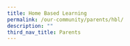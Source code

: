 ```yaml
---
title: Home Based Learning
permalink: /our-community/parents/hbl/
description: ""
third_nav_title: Parents
---
```

